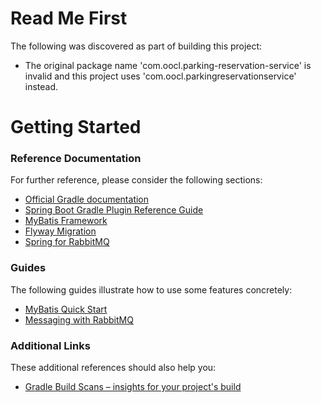 # Read Me First
The following was discovered as part of building this project:

* The original package name 'com.oocl.parking-reservation-service' is invalid and this project uses 'com.oocl.parkingreservationservice' instead.

# Getting Started

### Reference Documentation
For further reference, please consider the following sections:

* [Official Gradle documentation](https://docs.gradle.org)
* [Spring Boot Gradle Plugin Reference Guide](https://docs.spring.io/spring-boot/docs/2.3.1.BUILD-SNAPSHOT/gradle-plugin/reference/html/)
* [MyBatis Framework](https://mybatis.org/spring-boot-starter/mybatis-spring-boot-autoconfigure/)
* [Flyway Migration](https://docs.spring.io/spring-boot/docs/2.3.0.RELEASE/reference/htmlsingle/#howto-execute-flyway-database-migrations-on-startup)
* [Spring for RabbitMQ](https://docs.spring.io/spring-boot/docs/2.3.0.RELEASE/reference/htmlsingle/#boot-features-amqp)

### Guides
The following guides illustrate how to use some features concretely:

* [MyBatis Quick Start](https://github.com/mybatis/spring-boot-starter/wiki/Quick-Start)
* [Messaging with RabbitMQ](https://spring.io/guides/gs/messaging-rabbitmq/)

### Additional Links
These additional references should also help you:

* [Gradle Build Scans – insights for your project's build](https://scans.gradle.com#gradle)

